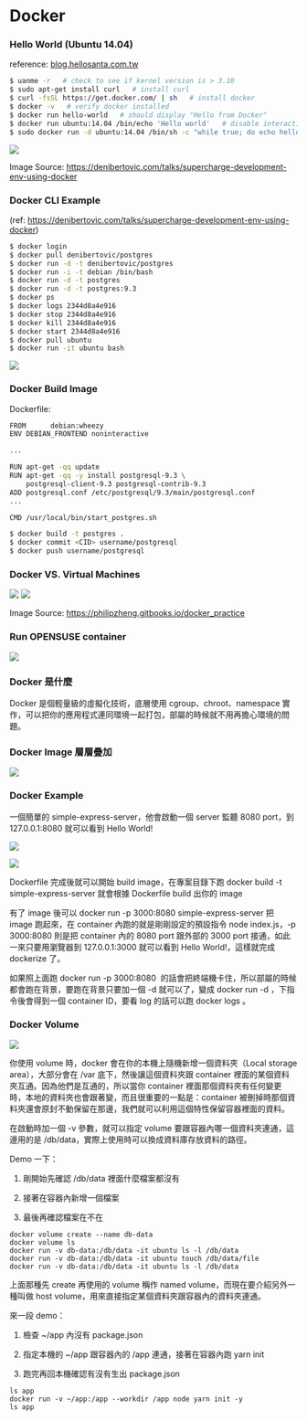 # Docker

### Hello World (Ubuntu 14.04)
reference: [blog.hellosanta.com.tw](https://blog.hellosanta.com.tw/%E7%B6%B2%E7%AB%99%E8%A8%AD%E8%A8%88/%E4%BC%BA%E6%9C%8D%E5%99%A8/%E6%95%99%E4%BD%A0%E4%B8%80%E6%AC%A1%E5%AD%B8%E6%9C%83%E5%AE%89%E8%A3%9D-docker-%E9%96%8B%E5%A7%8B%E7%8E%A9%E8%BD%89-container%C2%A0%E5%AE%B9%E5%99%A8%E4%B8%96%E7%95%8C)

```sh
$ uanme -r   # check to see if kernel version is > 3.10
$ sudo apt-get install curl   # install curl
$ curl -fsSL https://get.docker.com/ | sh   # install docker
$ docker -v   # verify docker installed
$ docker run hello-world   # should display "Hello from Docker"
$ docker run ubuntu:14.04 /bin/echo 'Hello world'   # disable interactive mode
$ sudo docker run -d ubuntu:14.04 /bin/sh -c "while true; do echo hello world; sleep 1; done"   # daemonized execution
```
![](https://denibertovic.com/talks/supercharge-development-env-using-docker/img/docker-flow.png)

Image Source: https://denibertovic.com/talks/supercharge-development-env-using-docker

### Docker CLI Example
(ref: https://denibertovic.com/talks/supercharge-development-env-using-docker)

```sh
$ docker login
$ docker pull denibertovic/postgres
$ docker run -d -t denibertovic/postgres
$ docker run -i -t debian /bin/bash
$ docker run -d -t postgres
$ docker run -d -t postgres:9.3
$ docker ps
$ docker logs 2344d8a4e916
$ docker stop 2344d8a4e916
$ docker kill 2344d8a4e916
$ docker start 2344d8a4e916
$ docker pull ubuntu
$ docker run -it ubuntu bash
```
![](docker_ps.PNG)

### Docker Build Image

Dockerfile:
```sh
FROM      debian:wheezy
ENV DEBIAN_FRONTEND noninteractive

...

RUN apt-get -qq update
RUN apt-get -qq -y install postgresql-9.3 \
    postgresql-client-9.3 postgresql-contrib-9.3
ADD postgresql.conf /etc/postgresql/9.3/main/postgresql.conf
...

CMD /usr/local/bin/start_postgres.sh
```
```sh
$ docker build -t postgres .
$ docker commit <CID> username/postgresql
$ docker push username/postgresql
```
### Docker VS. Virtual Machines

![](https://philipzheng.gitbooks.io/docker_practice/_images/virtualization.png)
![](https://philipzheng.gitbooks.io/docker_practice/_images/docker.png)

Image Source: https://philipzheng.gitbooks.io/docker_practice

### Run OPENSUSE container

![](docker_opensuse.PNG)

### Docker 是什麼

Docker 是個輕量級的虛擬化技術，底層使用 cgroup、chroot、namespace 實作，可以把你的應用程式連同環境一起打包，部屬的時候就不用再擔心環境的問題。

### Docker Image 層層疊加

![](docker_image.png)

### Docker Example

一個簡單的 simple-express-server，他會啟動一個 server 監聽 8080 port，到 127.0.0.1:8080 就可以看到 Hello World!

![](docker_example.png)

![](docker_file.png)

Dockerfile 完成後就可以開始 build image，在專案目錄下跑 docker build -t simple-express-server 就會根據 Dockerfile build 出你的 image

有了 image 後可以 docker run -p 3000:8080 simple-express-server 把 image 跑起來，在 container 內跑的就是剛剛設定的預設指令 node index.js，-p 3000:8080 則是把 container 內的 8080 port 跟外部的 3000 port 接通，如此一來只要用瀏覽器到 127.0.0.1:3000 就可以看到 Hello World!，這樣就完成 dockerize 了。

如果照上面跑 docker run -p 3000:8080 <image> 的話會把終端機卡住，所以部屬的時候都會跑在背景，要跑在背景只要加一個 -d 就可以了，變成 docker run -d <image>，下指令後會得到一個 container ID，要看 log 的話可以跑 docker logs <container ID>。
    
### Docker Volume

![](docker_volume.png)

你使用 volume 時，docker 會在你的本機上隨機新增一個資料夾（Local storage area），大部分會在 /var 底下，然後讓這個資料夾跟 container 裡面的某個資料夾互通。因為他們是互通的，所以當你 container 裡面那個資料夾有任何變更時，本地的資料夾也會跟著變，而且很重要的一點是：container 被刪掉時那個資料夾還會原封不動保留在那邊，我們就可以利用這個特性保留容器裡面的資料。

在啟動時加一個 -v 參數，就可以指定 volume 要跟容器內哪一個資料夾連通，這邊用的是 /db/data，實際上使用時可以換成資料庫存放資料的路徑。

Demo 一下：

1. 剛開始先確認 /db/data 裡面什麼檔案都沒有

2. 接著在容器內新增一個檔案

3. 最後再確認檔案在不在

```
docker volume create --name db-data
docker volume ls
docker run -v db-data:/db/data -it ubuntu ls -l /db/data
docker run -v db-data:/db/data -it ubuntu touch /db/data/file
docker run -v db-data:/db/data -it ubuntu ls -l /db/data
```

上面那種先 create 再使用的 volume 稱作 named volume，而現在要介紹另外一種叫做 host volume，用來直接指定某個資料夾跟容器內的資料夾連通。

來一段 demo：

1. 檢查 ~/app 內沒有 package.json

2. 指定本機的 ~/app 跟容器內的 /app</code> 連通，接著在容器內跑 yarn init

3. 跑完再回本機確認有沒有生出 package.json

```
ls app
docker run -v ~/app:/app --workdir /app node yarn init -y
ls app
```
